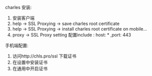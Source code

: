 charles 安装:
1. 安装客户端
2. help -> SSL Proxying -> save charles root certificate
3. help -> SSL Proxying -> install charles root certificate on mobile...
4. proxy -> SSL Proxy setting 配置include : host: * ,port: 443

手机端配置:
1. 访问http://chls.pro/ssl 下载证书
2. 在设置中安装证书
3. 在通用中开启证书